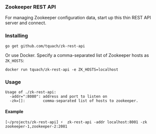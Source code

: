 ### Zookeeper REST API

For managing Zookeeper configuration data, start up this thin REST API server and connect.

### Installing
```
go get github.com/tquach/zk-rest-api
```

Or use Docker. Specify a comma-separated list of Zookeeper hosts as `ZK_HOSTS`:
```
docker run tquach/zk-rest-api -e ZK_HOSTS=localhost
```

### Usage
```
Usage of ./zk-rest-api:
  -addr=":8080": address and port to listen on
  -zk=[]:        comma-separated list of hosts to zookeeper.
```

#### Example
```
[~/projects/zk-rest-api] ⚡  zk-rest-api -addr localhost:8001 -zk zookeeper-1,zookeeper-2:2081
```
